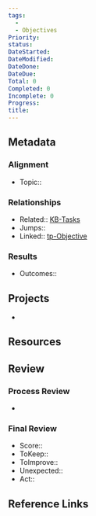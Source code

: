 ```yaml
---
tags:
  - 
  - Objectives
Priority: 
status: 
DateStarted: 
DateModified: 
DateDone: 
DateDue: 
Total: 0
Completed: 0
Incomplete: 0
Progress: 
title: 
---
```

## Metadata
### Alignment
- Topic:: 
### Relationships
- Related:: [KB-Tasks](KB-Tasks)
- Jumps:: 
- Linked:: [tp-Objective](tp-Objective.md)
### Results 
- Outcomes::
## Projects
- 
## Resources

## Review
### Process Review
- 
### Final Review
- Score::
- ToKeep:: 
- ToImprove:: 
- Unexpected::  
- Act::
## Reference Links
